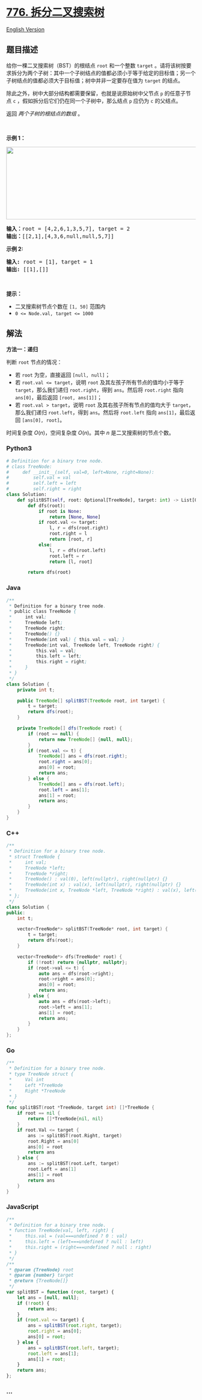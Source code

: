 # [776. 拆分二叉搜索树](https://leetcode.cn/problems/split-bst)

[English Version](/solution/0700-0799/0776.Split%20BST/README_EN.md)

## 题目描述

<!-- 这里写题目描述 -->

<p>给你一棵二叉搜索树（BST）的根结点 <code>root</code>&nbsp;和一个整数 <code>target</code> 。请将该树按要求拆分为两个子树：其中一个子树结点的值都必须小于等于给定的目标值；另一个子树结点的值都必须大于目标值；树中并非一定要存在值为&nbsp;<code>target</code>&nbsp;的结点。</p>

<p>除此之外，树中大部分结构都需要保留，也就是说原始树中父节点 <code>p</code> 的任意子节点 <code>c</code> ，假如拆分后它们仍在同一个子树中，那么结点 <code>p</code>&nbsp;应仍为 <code>c</code>&nbsp;的父结点。</p>

<p>返回 <em>两个子树的根结点的数组</em> 。</p>

<p>&nbsp;</p>

<p><strong>示例 1：</strong></p>

<p><img src="https://fastly.jsdelivr.net/gh/doocs/leetcode@main/solution/0700-0799/0776.Split%20BST/images/split-tree.jpg" style="height: 193px; width: 600px;" /></p>

<pre>
<strong>输入：</strong>root = [4,2,6,1,3,5,7], target = 2
<strong>输出：</strong>[[2,1],[4,3,6,null,null,5,7]]
</pre>

<p><strong>示例 2:</strong></p>

<pre>
<strong>输入:</strong> root = [1], target = 1
<strong>输出:</strong> [[1],[]]
</pre>

<p>&nbsp;</p>

<p><strong>提示：</strong></p>

<ul>
	<li>二叉搜索树节点个数在&nbsp;<code>[1, 50]</code>&nbsp;范围内</li>
	<li><code>0 &lt;= Node.val, target &lt;= 1000</code></li>
</ul>

## 解法

<!-- 这里可写通用的实现逻辑 -->

**方法一：递归**

判断 `root` 节点的情况：

-   若 `root` 为空，直接返回 `[null, null]`；
-   若 `root.val <= target`，说明 `root` 及其左孩子所有节点的值均小于等于 `target`，那么我们递归 `root.right`，得到 `ans`。然后将 `root.right` 指向 `ans[0]`，最后返回 `[root, ans[1]]`；
-   若 `root.val > target`，说明 `root` 及其右孩子所有节点的值均大于 `target`，那么我们递归 `root.left`，得到 `ans`。然后将 `root.left` 指向 `ans[1]`，最后返回 `[ans[0], root]`。

时间复杂度 $O(n)$，空间复杂度 $O(n)$。其中 $n$ 是二叉搜索树的节点个数。

<!-- tabs:start -->

### **Python3**

<!-- 这里可写当前语言的特殊实现逻辑 -->

```python
# Definition for a binary tree node.
# class TreeNode:
#     def __init__(self, val=0, left=None, right=None):
#         self.val = val
#         self.left = left
#         self.right = right
class Solution:
    def splitBST(self, root: Optional[TreeNode], target: int) -> List[Optional[TreeNode]]:
        def dfs(root):
            if root is None:
                return [None, None]
            if root.val <= target:
                l, r = dfs(root.right)
                root.right = l
                return [root, r]
            else:
                l, r = dfs(root.left)
                root.left = r
                return [l, root]

        return dfs(root)
```

### **Java**

<!-- 这里可写当前语言的特殊实现逻辑 -->

```java
/**
 * Definition for a binary tree node.
 * public class TreeNode {
 *     int val;
 *     TreeNode left;
 *     TreeNode right;
 *     TreeNode() {}
 *     TreeNode(int val) { this.val = val; }
 *     TreeNode(int val, TreeNode left, TreeNode right) {
 *         this.val = val;
 *         this.left = left;
 *         this.right = right;
 *     }
 * }
 */
class Solution {
    private int t;

    public TreeNode[] splitBST(TreeNode root, int target) {
        t = target;
        return dfs(root);
    }

    private TreeNode[] dfs(TreeNode root) {
        if (root == null) {
            return new TreeNode[] {null, null};
        }
        if (root.val <= t) {
            TreeNode[] ans = dfs(root.right);
            root.right = ans[0];
            ans[0] = root;
            return ans;
        } else {
            TreeNode[] ans = dfs(root.left);
            root.left = ans[1];
            ans[1] = root;
            return ans;
        }
    }
}
```

### **C++**

```cpp
/**
 * Definition for a binary tree node.
 * struct TreeNode {
 *     int val;
 *     TreeNode *left;
 *     TreeNode *right;
 *     TreeNode() : val(0), left(nullptr), right(nullptr) {}
 *     TreeNode(int x) : val(x), left(nullptr), right(nullptr) {}
 *     TreeNode(int x, TreeNode *left, TreeNode *right) : val(x), left(left), right(right) {}
 * };
 */
class Solution {
public:
    int t;

    vector<TreeNode*> splitBST(TreeNode* root, int target) {
        t = target;
        return dfs(root);
    }

    vector<TreeNode*> dfs(TreeNode* root) {
        if (!root) return {nullptr, nullptr};
        if (root->val <= t) {
            auto ans = dfs(root->right);
            root->right = ans[0];
            ans[0] = root;
            return ans;
        } else {
            auto ans = dfs(root->left);
            root->left = ans[1];
            ans[1] = root;
            return ans;
        }
    }
};
```

### **Go**

```go
/**
 * Definition for a binary tree node.
 * type TreeNode struct {
 *     Val int
 *     Left *TreeNode
 *     Right *TreeNode
 * }
 */
func splitBST(root *TreeNode, target int) []*TreeNode {
	if root == nil {
		return []*TreeNode{nil, nil}
	}
	if root.Val <= target {
		ans := splitBST(root.Right, target)
		root.Right = ans[0]
		ans[0] = root
		return ans
	} else {
		ans := splitBST(root.Left, target)
		root.Left = ans[1]
		ans[1] = root
		return ans
	}
}
```

### **JavaScript**

```js
/**
 * Definition for a binary tree node.
 * function TreeNode(val, left, right) {
 *     this.val = (val===undefined ? 0 : val)
 *     this.left = (left===undefined ? null : left)
 *     this.right = (right===undefined ? null : right)
 * }
 */
/**
 * @param {TreeNode} root
 * @param {number} target
 * @return {TreeNode[]}
 */
var splitBST = function (root, target) {
    let ans = [null, null];
    if (!root) {
        return ans;
    }
    if (root.val <= target) {
        ans = splitBST(root.right, target);
        root.right = ans[0];
        ans[0] = root;
    } else {
        ans = splitBST(root.left, target);
        root.left = ans[1];
        ans[1] = root;
    }
    return ans;
};
```

### **...**

```

```

<!-- tabs:end -->
